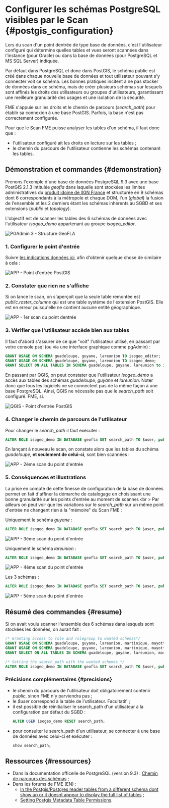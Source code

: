 # Configurer les schémas PostgreSQL visibles par le Scan {#postgis_configuration}

Lors du scan d'un point dentrée de type base de données, c'est l'utilisateur configuré qui détermine quelles tables et vues seront scannées dans l'instance (pour Oracle) ou dans la base de données (pour PostgreSQL et MS SQL Server) indiquée.

Par défaut dans PostgreSQL et donc dans PostGIS, le schéma public est créé dans chaque nouvelle base de données et tout utilisateur pouvant s'y connecter voit ce schéma. Les bonnes pratiques incitent à ne pas stocker de données dans ce schéma, mais de créer plusieurs schémas sur lesquels sont affinés les droits des utilisateurs ou groupes d'utilisateurs, garantissant une meilleure granularité des usages et une isolation de la sécurité.

FME s'appuie sur les droits et le chemin de parcours (*search_path*) pour établir sa connexion à une base PostGIS. Parfois, la base n'est pas correctement configurée.

Pour que le Scan FME puisse analyser les tables d'un schéma, il faut donc que :
* l'utilisateur configuré ait les droits en lecture sur les tables ;
* le chemin du parcours de l'utilisateur contienne les schémas contenant les tables.

## Démonstration et commandes {#demonstration}

Prenons l'exemple d'une base de données PostgreSQL 9.3 avec une base PostGIS 2.1.3 intitulée *geofla* dans laquelle sont stockées les limites administratives du [produit idoine de lIGN France](https://geoservices.ign.fr/documentation/diffusion/documentation-offre.html) et structurée en 9 schémas dont 6 correspondants à la métropole et chaque DOM, l'un (*global*) la fusion de l'ensemble et les 2 derniers étant les schémas inhérents au SGBD et ses extensions (*public* et *topology*).

L'objectif est de scanner les tables des 6 schémas de données avec l'utilisateur *isogeo_demo* appartenant au groupe *isogeo_editor*.

![PGAdmin 3 - Structure GeoFLA](/assets/annex_scanPostGIS_db_geofla.png "Structure de la base de données GeoFLA dans PgAdmin")

### 1. Configurer le point d'entrée 

Suivre [les indications données ici](/usage/databases.md), afin d'obtenir quelque chose de similaire à cela :

![APP - Point d'entrée PostGIS](/assets/annex_scanPostGIS_entryPoint_geofla.png)

### 2. Constater que rien ne s'affiche

Si on lance le scan, on s'aperçoit que la seule table remontée est *public.raster_columns* qui est une table système de l'extension PostGIS. Elle est en erreur puisqu'elle ne contient aucune entité géographique.

![APP - 1er scan du point dentrée](/assets/annex_scanPostGIS_scan0.png)

### 3. Vérifier que l'utilisateur accède bien aux tables

Il faut d'abord s'assurer de ce que "voit" l'utilisateur utilisé, en passant par votre console psql (ou via une interface graphique comme pgAdmin) :
```sql
GRANT USAGE ON SCHEMA guadeloupe, guyane, lareunion TO isogeo_editor;
GRANT USAGE ON SCHEMA guadeloupe, guyane, lareunion TO isogeo_demo;
GRANT SELECT ON ALL TABLES IN SCHEMA guadeloupe, guyane, lareunion to isogeo_demo;
```
En passant par QGIS, on peut constater que l'utilisateur *isogeo_demo* a accès aux tables des schémas *guadeloupe*, *guyane* et *lareunion*. Noter donc que tous les logiciels ne se connectent pas de la même façon à une base PostgreSQL. Ainsi, QGIS ne nécessite pas que le *search_path* soit configuré. FME, si.

![QGIS - Point d'entrée PostGIS](/assets/annex_scanPostGIS_grant_user_ok_qgis.png)

### 4. Changer le chemin de parcours de l'utilisateur

Pour changer le *search_path* il faut exécuter :
```sql
ALTER ROLE isogeo_demo IN DATABASE geofla SET search_path TO $user, public, guadeloupe;
```
En lançant à nouveau le scan, on constate alors que les tables du schéma *guadeloupe*, **et seulement de celui-ci**, sont bien scannées :

![APP - 2ème scan du point d'entrée](/assets/annex_scanPostGIS_scan1_guadeloupe.png)

### 5. Conséquences et illustrations

La prise en compte de cette finesse de configuration de la base de données permet en fait d'affiner la démarche de catalogage en choisissant une bonne granularité sur les points d'entrée au moment de scanner.<br \>
Par ailleurs on peut voir que les variations sur le *search_path*  sur un même point d'entrée ne changent rien à la "mémoire" du Scan FME :

Uniquement le schéma *guyane* :
```sql
ALTER ROLE isogeo_demo IN DATABASE geofla SET search_path TO $user, public, guyane;
```

![APP - 3ème scan du point d'entrée](/assets/annex_scanPostGIS_scan2_guyane.png)

Uniquement le schéma *lareunion* :
```sql
ALTER ROLE isogeo_demo IN DATABASE geofla SET search_path TO $user, public, lareunion;
```

![APP - 4ème scan du point d'entrée](/assets/annex_scanPostGIS_scan3_lareunion.png)

Les 3 schémas :
```sql
ALTER ROLE isogeo_demo IN DATABASE geofla SET search_path TO $user, public, guadeloupe, guyane, lareunion;
```

![APP - 5ème scan du point d'entrée](/assets/annex_scanPostGIS_scan4_all.png)

## Résumé des commandes {#resume}

Si on avait voulu scanner l'ensemble des 6 schémas dans lesquels sont stockées les données, on aurait fait :

```sql
/* Granting access to role and rolegroup to wanted schemas*/
GRANT USAGE ON SCHEMA guadeloupe, guyane, lareunion, martinique, mayotte, metropole TO isogeo_editor;
GRANT USAGE ON SCHEMA guadeloupe, guyane, lareunion, martinique, mayotte, metropole TO isogeo_demo;
GRANT SELECT ON ALL TABLES IN SCHEMA guadeloupe, guyane, lareunion, martinique, mayotte, metropole to isogeo_demo;

/* Setting the search_path with the wanted schemas */
ALTER ROLE isogeo_demo IN DATABASE geofla SET search_path TO $user, public, guadeloupe, guyane, lareunion, martinique, mayotte, metropole;
```

### Précisions complémentaires {#precisions}

* le chemin du parcours de l'utilisateur doit obligatoirement contenir *public*, sinon FME n'y parviendra pas ;
* le *$user* correspond à la table de l'utilisateur. Facultatif. ;
* il est possible de réinitialiser le search_path d'un utilisateur à la configuration par défaut du SGBD :
    ```sql
    ALTER USER isogeo_demo RESET search_path;
    ```
* pour consulter le search_path d'un utilisateur, se connecter à une base de données avec celui-ci et exécuter :
    ```sql
    show search_path;
    ```

## Ressources {#ressources}

* Dans la documentation officelle de PostgreSQL (version 9.3) : [Chemin de parcours des schémas](http://docs.postgresql.fr/9.3/ddl-schemas.html#ddl-schemas-path) ;
* Dans les forums de FME (EN) :
    * [In the Postgis/Postgres reader tables from a different schema dont show up or it doesnt appear to display the full list of tables](https://knowledge.safe.com/articles/480/in-the-postgispostgres-reader-tables-from-a-differ.html) ;
    * [Setting Postgis Metadata Table Permissions](https://knowledge.safe.com/articles/420/setting-postgis-metadata-table-permissions.html).
